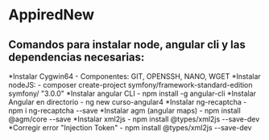 # AppiredNew

## Comandos para instalar node, angular cli y las dependencias necesarias:

*Instalar Cygwin64 - Componentes: GIT, OPENSSH, NANO, WGET
*Instalar nodeJS: - composer create-project symfony/framework-standard-edition symfony/ "3.0.0"
*Instalar angular CLI - npm install -g angular-cli
*Instalar Angular en directorio -	ng new curso-angular4
*Instalar ng-recaptcha - npm i ng-recaptcha --save
*Instalar agm (angular maps) - npm install @agm/core --save
*Instalar xml2js - npm install @types/xml2js --save-dev
*Corregir error "Injection Token" - npm install @types/xml2js --save-dev